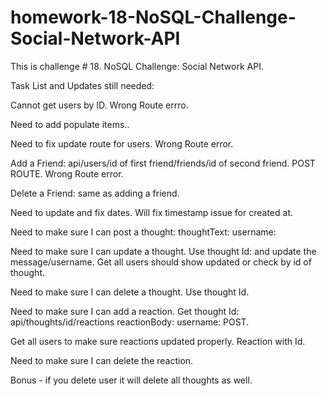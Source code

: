 # homework-18-NoSQL-Challenge-Social-Network-API
This is challenge # 18. NoSQL Challenge: Social Network API.

Task List and Updates still needed:

Cannot get users by ID. Wrong Route errro.

Need to add populate items..

Need to fix update route for users. Wrong Route error.

Add a Friend:
api/users/id of first friend/friends/id of second friend. POST ROUTE. 
Wrong Route error.

Delete a Friend:
same as adding a friend.

Need to update and fix dates. Will fix timestamp issue for created at.

Need to make sure I can post a thought:
thoughtText:
username:

Need to make sure I can update a thought.
Use thought Id:
and update the message/username.
Get all users should show updated or check by id of thought.

Need to make sure I can delete a thought.
Use thought Id.

Need to make sure I can add a reaction. 
Get thought Id:
api/thoughts/id/reactions
reactionBody:
username:
POST.

Get all users to make sure reactions updated properly. Reaction with Id. 

Need to make sure I can delete the reaction. 

Bonus - if you delete user it will delete all thoughts as well.